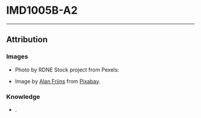 # IMD1005B-A2

---

## Attribution

### Images

- Photo by RDNE Stock project from Pexels: [](https://www.pexels.com/photo/astronauts-holding-hands-standing-on-brown-mountains-8474484/)

- Image by [Alan Frijns](https://pixabay.com/users/alan_frijns-16705522/?utm_source=link-attribution&utm_medium=referral&utm_campaign=image&utm_content=7459788) from [Pixabay](https://pixabay.com//?utm_source=link-attribution&utm_medium=referral&utm_campaign=image&utm_content=7459788).

### Knowledge

- [](https://science.nasa.gov/solar-system/temperatures-across-our-solar-system/#:~:text=The%20median%20surface%20temperature%20on,F%20(%2D153%C2%B0C)).